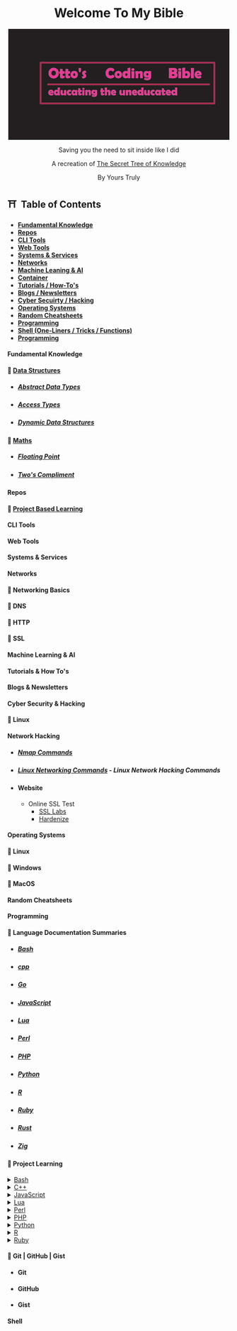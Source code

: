<p align="center">
    <h1 align = "center">Welcome To My Bible</h1>
</p>
<div align = "center">
    <img align = "center" src="assets/Untitled.png" />
    <p align = "center">Saving you the need to sit inside like I did</p>
</div>
<p align="center">A recreation of <a href="https://github.com/trimstray/the-book-of-secret-knowledge">The Secret Tree of Knowledge</a></p>
<p align = "center">By Yours Truly</p>

## ⛩️ &nbsp;Table of Contents

- **[Fundamental Knowledge](#fundamental-knowledge)**
- **[Repos](#repos)**
- **[CLI Tools](#cli-tools)**
- **[Web Tools](#web-tools)**
- **[Systems & Services](#systems--services)**
- **[Networks](#networks)**
- **[Machine Leaning & AI](#machine-learning--ai)**
- **[Container](#containers)**
- **[Tutorials / How-To's](#tutorials--how-tos)**
- **[Blogs / Newsletters](#blogs--newsletters)**
- **[Cyber Secuirty / Hacking](#cyber-security--hacking)**
- **[Operating Systems](#operating-systems)**
- **[Random Cheatsheets](#random-cheatsheets)**
- **[Programming](#programming)**
- **[Shell (One-Liners / Tricks / Functions)](#shell)**
- **[Programming](#programming)**

#### Fundamental Knowledge

#### 🏯 [Data Structures](fundamental-knowledge/data-structures)

- ##### [Abstract Data Types](fundamental-knowledge/data-structures/abstract-data-types.md)
- ##### [Access Types](fundamental-knowledge/data-structures/access-types.md)
- ##### [Dynamic Data Structures](fundamental-knowledge/data-structures/dynamic-data-structure.md)

#### 🏯 [Maths](fundamental-knowledge/maths)

- ##### [Floating Point](fundamental-knowledge/maths/floating-point.md)
- ##### [Two's Compliment](fundamental-knowledge/maths/twos-compliment.md)

#### Repos

#### 🏯 [Project Based Learning](https://github.com/Filip-Nachov/project-based-learning)

#### CLI Tools

#### Web Tools

#### Systems & Services

#### Networks

#### 🏯 Networking Basics

#### 🏯 DNS

#### 🏯 HTTP

#### 🏯 SSL

#### Machine Learning & AI

#### Tutorials & How To's

#### Blogs & Newsletters

#### Cyber Security & Hacking

#### 🏯 Linux

#### Network Hacking

- ##### [Nmap Commands](https://github.com/ottojonas/ottos-bible/blob/main/cyber-security-and-hacking/nmap-commands.md)

- ##### [Linux Networking Commands](https://github.com/ottojonas/ottos-bible/blob/main/cyber-security-and-hacking/linux/network-hacking/basic-network-hacking-cheatsheet.md) - Linux Network Hacking Commands
- #### Website
  - Online SSL Test
    - [SSL Labs](ssllabs.com)
    - [Hardenize](hardenize.com)

#### Operating Systems

#### 🏯 Linux

#### 🏯 Windows

#### 🏯 MacOS

#### Random Cheatsheets

#### Programming

#### 🏯 Language Documentation Summaries

- ##### [Bash](programming/documentation_summaries/bash.md)
- ##### [cpp](programming/documentation_summaries/cpp.md)
- ##### [Go](programming/documentation_summaries/go.md)
- ##### [JavaScript](programming/documentation_summaries/javascript.md)
- ##### [Lua](programming/documentation_summaries/lua.md)
- ##### [Perl](programming/documentation_summaries/perl.md)
- ##### [PHP](programming/documentation_summaries/php.md)
- ##### [Python](programming/documentation_summaries/python.md)
- ##### [R](programming/documentation_summaries/r.md)
- ##### [Ruby](programming/documentation_summaries/ruby.md)
- ##### [Rust](programming/documentation_summaries/rust.md)
- ##### [Zig](programming/documentation_summaries/Zig.md)

#### 🏯 Project Learning

<details>
  <summary><a href = "programming/project-learning/bash">Bash</a></summary>
  <ul>
    <li><a href="programming/project-learning/bash/algorithms/sorting-and-searching-algorithms.bash">Sorting and Searching Algorithms</a></li>
    <li><a href="programming/project-learning/bash/algorithms/simple-binary-search-tree.bash">Simple Binary Search Tree</a></li>
    <li><a href="programming/project-learning/bash/algorithms/hashing.bash">Hashing Algorithm</a></li>
    <li><a href="programming/project-learning/bash/algorithms/linked-lists.bash">Linked Lists</a></li>
    <li><a href="programming/project-learning/bash/maths/collatz-conjecture.bash">Collatz Conjecture</a></li>
    <li><a href="programming/project-learning/bash/maths/prime-numbers.bash">Prime Numbers</a></li>
    <li><a href="programming/project-learning/bash/maths/russian-peasant-long-multiplication.bash">Russian Peasant Long Multiplication</a></li>
  </ul>
</details>

<details>
  <summary><a href = "programming/project-learning/c++">C++</a></summary>
  <ul">
    <li><a href="programming/project-learning/c++/algorithms/Binary_Search.cpp">Binary Search</a></li>
    <li><a href="programming/project-learning/c++/algorithms/Linked_Lists.cpp">Linked Lists</a></li>
    <li><a href="programming/project-learning/c++/algorithms/hashing.cpp">Hashing</a></li>
    <li><a href="programming/project-learning/c++/algorithms/sorting_and_searching_algos.cpp">Sorting and Searching Algorithms</a></li>
    <li><a href="programming/project-learning/c++/maths/collatz_conjecture.cpp">Collatz Conjecture</a></li>
    <li><a href="programming/project-learning/c++/maths/prime_numbers.cpp">Prime Numbers</a></li>
    <li><a href="programming/project-learning/c++/maths/russian_peasant_long_multiplication.cpp">Russian Peasant Long Multiplication</a></li>
  </ul>
</details>

<details>
  <summary><a href = "programming/project-learning/javascript">JavaScript</a></summary>
  <ul>
    <li><a href="programming/project-learning/javascript/algorithms/sorting-and-searching-algorithms.js">Sorting and Searching Algorithms</a></li>
    <li><a href="programming/project-learning/javascript/algorithms/simple-binary-search-tree.js">Simple Binary Search Tree</a></li>
    <li><a href="programming/project-learning/javascript/algorithms/hashing.js">Hashing Algorithm</a></li>
    <li><a href="programming/project-learning/javascript/algorithms/linked-lists.js">Linked Lists</a></li>
    <li><a href="programming/project-learning/javascript/maths/collatz-conjecture.js">Collatz Conjecture</a></li>
    <li><a href="programming/project-learning/javascript/maths/prime-numbers.js">Prime Numbers</a></li>
    <li><a href="programming/project-learning/javascript/maths/russian-peasant-long-multiplication.js">Russian Peasant Long Multiplication</a></li>
  </ul>
</details>

<details>
  <summary><a href = "programming/project-learning/lua">Lua</a></summary>
  <ul>
    <li><a href="programming/project-learning/lua/algorithms/sorting-and-searching-algorithms.lua">Sorting and Searching Algorithms</a></li>
    <li><a href="programming/project-learning/lua/algorithms/simple-binary-search-tree.lua">Simple Binary Search Tree</a></li>
    <li><a href="programming/project-learning/lua/algorithms/hashing.lua">Hashing Algorithm</a></li>
    <li><a href="programming/project-learning/lua/algorithms/linked-lists.lua">Linked Lists</a></li>
    <li><a href="programming/project-learning/lua/maths/collatz-conjecture.lua">Collatz Conjecture</a></li>
    <li><a href="programming/project-learning/lua/maths/prime-numbers.lua">Prime Numbers</a></li>
    <li><a href="programming/project-learning/lua/maths/russian-peasant-long-multiplication.lua">Russian Peasant Long Multiplication</a></li>
  </ul>
</details>

<details>
  <summary><a href = "programming/project-learning/perl">Perl</a></summary>
  <ul>
    <li><a href="programming/project-learning/perl/algorithms/sorting-and-searching-algorithms.pl">Sorting and Searching Algorithms</a></li>
    <li><a href="programming/project-learning/perl/algorithms/simple-binary-search-tree.pl">Simple Binary Search Tree</a></li>
    <li><a href="programming/project-learning/perl/algorithms/hashing.pl">Hashing Algorithm</a></li>
    <li><a href="programming/project-learning/perl/algorithms/linked-lists.pl">Linked Lists</a></li>
    <li><a href="programming/project-learning/perl/maths/collatz-conjecture.pl">Collatz Conjecture</a></li>
    <li><a href="programming/project-learning/perl/maths/prime-numbers.pl">Prime Numbers</a></li>
    <li><a href="programming/project-learning/perl/maths/russian-peasant-long-multiplication.pl">Russian Peasant Long Multiplication</a></li>
  </ul>
</details>
<details>
  <summary><a href = "programming/project-learning/php">PHP</a></summary>
  <ul>
    <li><a href="programming/project-learning/php/algorithms/sorting-and-searching-algorithms.php">Sorting and Searching Algorithms</a></li>
    <li><a href="programming/project-learning/php/algorithms/simple-binary-search-tree.php">Simple Binary Search Tree</a></li>
    <li><a href="programming/project-learning/php/algorithms/hashing.php">Hashing Algorithm</a></li>
    <li><a href="programming/project-learning/php/algorithms/linked-lists.php">Linked Lists</a></li>
    <li><a href="programming/project-learning/php/maths/collatz-conjecture.php">Collatz Conjecture</a></li>
    <li><a href="programming/project-learning/php/maths/prime-numbers.php">Prime Numbers</a></li>
    <li><a href="programming/project-learning/php/maths/russian-peasant-long-multiplication.php">Russian Peasant Long Multiplication</a></li>
  </ul>
</details>
<details>
  <summary><a href = "programming/project-learning/python">Python</a></summary>
  <ul>
    <li><a href="programming/project-learning/python/algorithms/sorting-and-searching-algorithms.py">Sorting and Searching Algorithms</a></li>
    <li><a href="programming/project-learning/python/algorithms/simple-binary-search-tree.py">Simple Binary Search Tree</a></li>
    <li><a href="programming/project-learning/python/algorithms/hashing.py">Hashing Algorithm</a></li>
    <li><a href="programming/project-learning/python/algorithms/linked-lists.py">Linked Lists</a></li>
    <li><a href="programming/project-learning/python/maths/collatz-conjecture.py">Collatz Conjecture</a></li>
    <li><a href="programming/project-learning/python/maths/prime-numbers.py">Prime Numbers</a></li>
    <li><a href="programming/project-learning/python/maths/russian-peasant-long-multiplication.py">Russian Peasant Long Multiplication</a></li>
  </ul>
</details>

<details>
  <summary><a href = "programming/project-learning/r">R</a></summary>
  <ul>
    <li><a href="programming/project-learning/r/algorithms/sorting-and-searching-algorithms.r">Sorting and Searching Algorithms</a></li>
    <li><a href="programming/project-learning/r/algorithms/simple-binary-search-tree.r">Simple Binary Search Tree</a></li>
    <li><a href="programming/project-learning/r/algorithms/hashing.r">Hashing Algorithm</a></li>
    <li><a href="programming/project-learning/r/algorithms/linked-lists.r">Linked Lists</a></li>
    <li><a href="programming/project-learning/r/maths/collatz-conjecture.r">Collatz Conjecture</a></li>
    <li><a href="programming/project-learning/r/maths/prime-numbers.r">Prime Numbers</a></li>
    <li><a href="programming/project-learning/r/maths/russian-peasant-long-multiplication.r">Russian Peasant Long Multiplication</a></li>
  </ul>
</details>
<details>
  <summary><a href = "programming/project-learning/ruby">Ruby</a></summary>
  <ul>
    <li><a href="programming/project-learning/ruby/algorithms/sorting-and-searching-algorithms.ru">Sorting and Searching Algorithms</a></li>
    <li><a href="programming/project-learning/ruby/algorithms/simple-binary-search-tree.ru">Simple Binary Search Tree</a></li>
    <li><a href="programming/project-learning/ruby/algorithms/hashing.ru">Hashing Algorithm</a></li>
    <li><a href="programming/project-learning/ruby/algorithms/linked-lists.ru">Linked Lists</a></li>
    <li><a href="programming/project-learning/ruby/maths/collatz-conjecture.ru">Collatz Conjecture</a></li>
    <li><a href="programming/project-learning/ruby/maths/prime-numbers.ru">Prime Numbers</a></li>
    <li><a href="programming/project-learning/ruby/maths/russian-peasant-long-multiplication.ru">Russian Peasant Long Multiplication</a></li>
  </ul>
</details>

#### 🏯 Git | GitHub | Gist

- #### Git
- #### GitHub
- #### Gist

#### Shell
